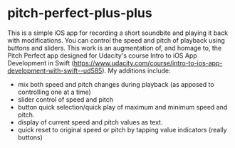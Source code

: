 # pitch-perfect-plus-plus

This is a simple iOS app for recording a short soundbite and playing it back with modifications. You can control the speed and pitch of playback using buttons and sliders. This work is an augmentation of, and homage to, the Pitch Perfect app designed for Udacity's course Intro to iOS App Development in Swift (https://www.udacity.com/course/intro-to-ios-app-development-with-swift--ud585). My additions include:
- mix both speed and pitch changes during playback (as apposed to controlling one at a time)
- slider control of speed and pitch
- button quick selection/quick play of maximum and minimum speed and pitch.
- display of current speed and pitch values as text.
- quick reset to original speed or pitch by tapping value indicators (really buttons)
